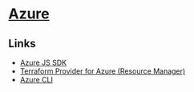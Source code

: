 # [Azure](https://azure.microsoft.com/en-us/)

## Links

- [Azure JS SDK](https://github.com/Azure/azure-sdk-for-js)
- [Terraform Provider for Azure (Resource Manager)](https://github.com/terraform-providers/terraform-provider-azurerm)
- [Azure CLI](https://github.com/Azure/azure-cli)
